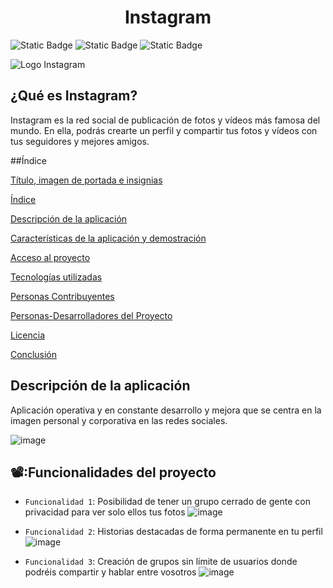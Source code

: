 <h1 align=center>Instagram</h1>

![Static Badge](https://img.shields.io/badge/On-Process-y?style=plastic)  ![Static Badge](https://img.shields.io/badge/Beta-y?style=flat-square&logoColor=violet&labelColor=abcdef&color=fedcba)  ![Static Badge](https://img.shields.io/badge/Social-Network-y?style=flat-square&logoColor=abcde&color=violet)


![Logo Instagram](https://github.com/user-attachments/assets/068a1441-af11-4c86-8e9a-d8ba02253125)

<h2>¿Qué es Instagram?</h2>
Instagram es la red social de publicación de fotos y vídeos más famosa del mundo. En ella, podrás crearte un perfil y compartir tus fotos y vídeos con tus seguidores y mejores amigos. 

##Índice

[Título, imagen de portada e insignias](#Título-e-imagen-de-portada)

[Índice](#índice)

[Descripción de la aplicación](#descripción-del-proyecto)

[Características de la aplicación y demostración](#Características-de-la-aplicación-y-demostración)

[Acceso al proyecto](#acceso-proyecto)

[Tecnologías utilizadas](#tecnologías-utilizadas)

[Personas Contribuyentes](#personas-contribuyentes)

[Personas-Desarrolladores del Proyecto](#personas-desarrolladores)

[Licencia](#licencia)

[Conclusión](#conclusión)


<h2>Descripción de la aplicación</h2>
Aplicación operativa y en constante desarrollo y mejora que se centra en la imagen personal y corporativa en las redes sociales.

![image](https://github.com/user-attachments/assets/8a0dfa39-5af8-4a41-9a59-5f30c110e2a3)


## 📽️:Funcionalidades del proyecto

- `Funcionalidad 1`: Posibilidad de tener un grupo cerrado de gente con privacidad para ver solo ellos tus fotos
![image](https://github.com/user-attachments/assets/821f34b6-70bb-4845-8b3c-66c93a2f7c15)


- `Funcionalidad 2`: Historias destacadas de forma permanente en tu perfil
![image](https://github.com/user-attachments/assets/798df5c8-f170-4e25-8266-eb6baab969fa)


- `Funcionalidad 3`: Creación de grupos sin límite de usuarios donde podréis compartir y hablar entre vosotros
![image](https://github.com/user-attachments/assets/154b145d-491a-4f0c-8580-9be5fe8472fc)

